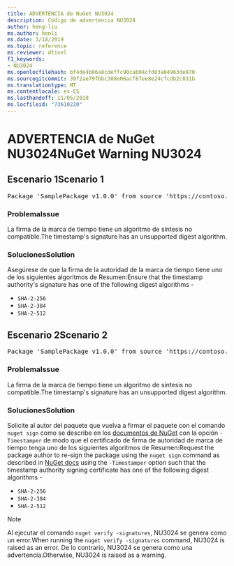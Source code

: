 ```yaml
---
title: ADVERTENCIA de NuGet NU3024
description: Código de advertencia NU3024
author: heng-liu
ms.author: henli
ms.date: 3/18/2019
ms.topic: reference
ms.reviewer: dtivel
f1_keywords:
- NU3024
ms.openlocfilehash: bf4de4b06a8cdeffc90cab04cfd83a04963de970
ms.sourcegitcommit: 39f2ae79fbbc308e06acf67ee8e24cfcdb2c831b
ms.translationtype: MT
ms.contentlocale: es-ES
ms.lasthandoff: 11/05/2019
ms.locfileid: "73610220"
---
```

# <a name="nuget-warning-nu3024"></a><span data-ttu-id="cdb0d-103">ADVERTENCIA de NuGet NU3024</span><span class="sxs-lookup"><span data-stu-id="cdb0d-103">NuGet Warning NU3024</span></span>

## <a name="scenario-1"></a><span data-ttu-id="cdb0d-104">Escenario 1</span><span class="sxs-lookup"><span data-stu-id="cdb0d-104">Scenario 1</span></span>

<pre>Package 'SamplePackage v1.0.0' from source 'https://contoso.com/index.json': The timestamp signature has an unsupported digest algorithm. The following algorithms are supported: : SHA-2-256, SHA-2-384, SHA-2-512.</pre>

### <a name="issue"></a><span data-ttu-id="cdb0d-105">Problema</span><span class="sxs-lookup"><span data-stu-id="cdb0d-105">Issue</span></span>

<span data-ttu-id="cdb0d-106">La firma de la marca de tiempo tiene un algoritmo de síntesis no compatible.</span><span class="sxs-lookup"><span data-stu-id="cdb0d-106">The timestamp's signature has an unsupported digest algorithm.</span></span>


### <a name="solution"></a><span data-ttu-id="cdb0d-107">Soluciones</span><span class="sxs-lookup"><span data-stu-id="cdb0d-107">Solution</span></span>

<span data-ttu-id="cdb0d-108">Asegúrese de que la firma de la autoridad de la marca de tiempo tiene uno de los siguientes algoritmos de Resumen:</span><span class="sxs-lookup"><span data-stu-id="cdb0d-108">Ensure that the timestamp authority's signature has one of the following digest algorithms -</span></span> 
* `SHA-2-256`
* `SHA-2-384`
* `SHA-2-512`



## <a name="scenario-2"></a><span data-ttu-id="cdb0d-109">Escenario 2</span><span class="sxs-lookup"><span data-stu-id="cdb0d-109">Scenario 2</span></span>

<pre>Package 'SamplePackage v1.0.0' from source 'https://contoso.com/index.json': The primary signature's timestamp signature has an unsupported digest algorithm.</pre>

### <a name="issue"></a><span data-ttu-id="cdb0d-110">Problema</span><span class="sxs-lookup"><span data-stu-id="cdb0d-110">Issue</span></span>

<span data-ttu-id="cdb0d-111">La firma de la marca de tiempo tiene un algoritmo de síntesis no compatible.</span><span class="sxs-lookup"><span data-stu-id="cdb0d-111">The timestamp's signature has an unsupported digest algorithm.</span></span>


### <a name="solution"></a><span data-ttu-id="cdb0d-112">Soluciones</span><span class="sxs-lookup"><span data-stu-id="cdb0d-112">Solution</span></span>

<span data-ttu-id="cdb0d-113">Solicite al autor del paquete que vuelva a firmar el paquete con el comando `nuget sign` como se describe en los [documentos de NuGet](https://docs.microsoft.com/nuget/create-packages/sign-a-package) con la opción `-Timestamper` de modo que el certificado de firma de autoridad de marca de tiempo tenga uno de los siguientes algoritmos de Resumen:</span><span class="sxs-lookup"><span data-stu-id="cdb0d-113">Request the package author to re-sign the package using the `nuget sign` command as described in [NuGet docs](https://docs.microsoft.com/nuget/create-packages/sign-a-package) using the `-Timestamper` option such that the timestamp authority signing certificate has one of the following digest algorithms -</span></span>
* `SHA-2-256`
* `SHA-2-384`
* `SHA-2-512`


> [!Note]
> <span data-ttu-id="cdb0d-114">Al ejecutar el comando `nuget verify -signatures`, NU3024 se genera como un error.</span><span class="sxs-lookup"><span data-stu-id="cdb0d-114">When running the `nuget verify -signatures` command, NU3024 is raised as an error.</span></span> <span data-ttu-id="cdb0d-115">De lo contrario, NU3024 se genera como una advertencia.</span><span class="sxs-lookup"><span data-stu-id="cdb0d-115">Otherwise, NU3024 is raised as a warning.</span></span>